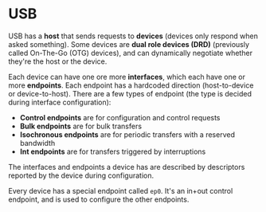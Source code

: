 # USB
USB has a **host** that sends requests to **devices** (devices only respond when asked something). Some devices are
**dual role devices (DRD)** (previously called On-The-Go (OTG) devices), and can dynamically negotiate whether
they're the host or the device.

Each device can have one ore more **interfaces**, which each have one or more **endpoints**. Each endpoint has a
hardcoded direction (host-to-device or device-to-host). There are a few types of endpoint (the type is decided
during interface configuration):
- **Control endpoints** are for configuration and control requests
- **Bulk endpoints** are for bulk transfers
- **Isochronous endpoints** are for periodic transfers with a reserved bandwidth
- **Int endpoints** are for transfers triggered by interruptions

The interfaces and endpoints a device has are described by descriptors reported by the device during configuration.

Every device has a special endpoint called `ep0`. It's an in+out control endpoint, and is used to configure the
other endpoints.
